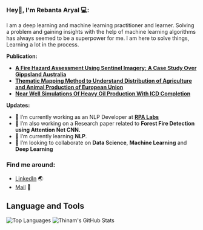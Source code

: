 ### Hey👋, I'm __Rebanta Aryal__ 💻:

I am a deep learning and machine learning practitioner and learner. Solving a problem and gaining insights with the help of machine learning algorithms has always seemed to be a superpower for me. I am here to solve things, Learning a lot in the process.


**Publication:**  
- [**A Fire Hazard Assessment Using Sentinel Imagery; A Case Study Over Gippsland Australia**](https://www.researchgate.net/publication/343213614_A_Fire_Hazard_Assessment_Using_Sentinel_Imagery_A_Case_Study_Over_Gippsland_Australia)  
- [**Thematic Mapping Method to Understand Distribution of Agriculture and Animal Production of European Union**](http://dx.doi.org/10.13140/RG.2.2.11526.70725)
- [**Near Well Simulations Of Heavy Oil Production With ICD Completion**](https://www.witpress.com/elibrary/wit-transactions-on-engineering-sciences/79/24924)

**Updates:**
- 🔭 I’m currently working as an NLP Developer at [**RPA Labs**](https://rpalabs.com/)
- 🔭 I’m also working on a Research paper related to **Forest Fire Detection using Attention Net CNN.** 
- 🌱 I’m currently learning **NLP**. 
- 👯 I’m looking to collaborate on **Data Science**, **Machine Learning** and **Deep Learning**

<!-- ### Connect with me 🤝: -->
<!-- <a href="https://www.linkedin.com/in/thinam-tamang/"><img align="left" src="https://github.com/ThinamXx/ThinamXx/blob/master/images/linkedin.png" alt="ThinamXx | LinkedIn" width="21px"/></a>
<a href="https://www.instagram.com/thinamcodes__/"><img align="left" src="https://github.com/ThinamXx/ThinamXx/blob/master/images/instagram.png" alt="ThinamXx | Instagram" width="21px"/></a>
<a href="https://thinamxx.github.io/thinam.ai/"><img align="left" src="https://github.com/ThinamXx/ThinamXx/blob/master/images/medium.png" alt="ThinamXx | Medium" width="21px"/></a>
</br> -->
### Find me around:
- [LinkedIn](https://www.linkedin.com/in/reban-aryal-b308a0131/) :earth_asia:
- [Mail](https://www.linkedin.com/in/reban-aryal-b308a0131/) :email:

## **Language and Tools**

![Top Languages](https://github-readme-stats.vercel.app/api/top-langs/?username=reban87&theme=radical)
![Thinam's GitHub Stats](https://github-readme-stats.vercel.app/api?username=reban87&hide=prs,issues,contribs?username=reban87&count_private=true?username=reban87&show_icons=true&theme=radical)

